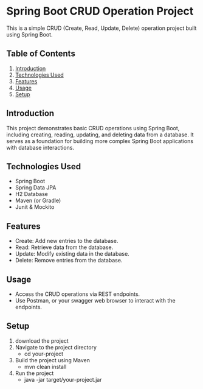 # Spring Boot CRUD Operation Project

This is a simple CRUD (Create, Read, Update, Delete) operation project built using Spring Boot.

## Table of Contents

1. [Introduction](#introduction)
2. [Technologies Used](#technologies-used)
3. [Features](#features)
4. [Usage](#usage)
5. [Setup](#setup)


## Introduction

This project demonstrates basic CRUD operations using Spring Boot, including creating, reading, updating, and deleting data from a database. It serves as a foundation for building more complex Spring Boot applications with database interactions.

## Technologies Used

- Spring Boot
- Spring Data JPA  
- H2 Database 
- Maven (or Gradle)
- Junit & Mockito

## Features

- Create: Add new entries to the database.
- Read: Retrieve data from the database.
- Update: Modify existing data in the database.
- Delete: Remove entries from the database.

 ## Usage

  - Access the CRUD operations via REST endpoints.
  - Use Postman, or your swagger web browser to interact with the endpoints.

## Setup

1. download the project
2. Navigate to the project directory
     - cd your-project
4. Build the project using Maven
      - mvn clean install
5. Run the project
      - java -jar target/your-project.jar



         
